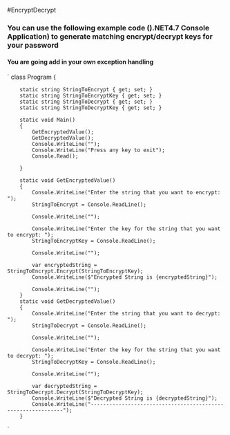 
#EncryptDecrypt

### You can use the following example code ().NET4.7 Console Application) to generate matching encrypt/decrypt keys for your password
#### You are going add in your own exception handling


`
class Program
    {
        
        static string StringToEncrypt { get; set; }
        static string StringToEncryptKey { get; set; }
        static string StringToDecrypt { get; set; }
        static string StringToDecryptKey { get; set; }  
   
        static void Main()
        {
            GetEncryptedValue();
            GetDecryptedValue();
            Console.WriteLine("");
            Console.WriteLine("Press any key to exit");
            Console.Read();
          
        }

        static void GetEncryptedValue()
        {
            Console.WriteLine("Enter the string that you want to encrypt: ");
            StringToEncrypt = Console.ReadLine();

            Console.WriteLine("");

            Console.WriteLine("Enter the key for the string that you want to encrypt: ");
            StringToEncryptKey = Console.ReadLine();

            Console.WriteLine("");

            var encryptedString = StringToEncrypt.Encrypt(StringToEncryptKey);
            Console.WriteLine($"Encrypted String is {encryptedString}");

            Console.WriteLine("");
        }
        static void GetDecryptedValue()
        {
            Console.WriteLine("Enter the string that you want to decrypt: ");
            StringToDecrypt = Console.ReadLine();

            Console.WriteLine("");

            Console.WriteLine("Enter the key for the string that you want to decrypt: ");
            StringToDecryptKey = Console.ReadLine();

            Console.WriteLine("");

            var decryptedString = StringToDecrypt.Decrypt(StringToDecryptKey);
            Console.WriteLine($"Decrypted String is {decryptedString}");
            Console.WriteLine("-------------------------------------------------------------");
        }
    
`

